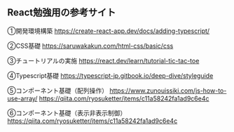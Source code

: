 ## React勉強用の参考サイト
 
①開発環境構築
https://create-react-app.dev/docs/adding-typescript/
 
②CSS基礎
https://saruwakakun.com/html-css/basic/css
 
③チュートリアルの実施
https://react.dev/learn/tutorial-tic-tac-toe
 
④Typescript基礎
https://typescript-jp.gitbook.io/deep-dive/styleguide
 
⑤コンポーネント基礎（配列操作）
https://www.zunouissiki.com/js-how-to-use-array/
https://qiita.com/ryosuketter/items/c11a58242fa1ad9c6e4c
 
⑥コンポーネント基礎（表示非表示制御）
https://qiita.com/ryosuketter/items/c11a58242fa1ad9c6e4c